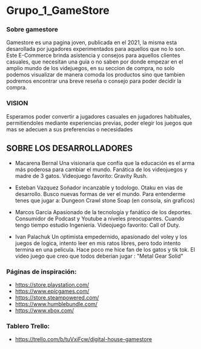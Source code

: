 # Grupo_1_GameStore

### Sobre gamestore

Gamestore es una pagina joven, publicada en el 2021, la misma esta desarollada por jugadores experimentados para aquellos que no lo son. Este E-Commerce brinda asistencia y consejos para aquellos clientes casuales, que necesitan una guia o no saben por donde empezar en el amplio mundo de los videjuegos, en su seccion de compra, no solo podemos visualizar de manera comoda los productos sino que tambien podremos encontrar una breve reseña o consejo para poder decidir la compra. 


### VISION
Esperamos poder convertir a jugadores casuales en jugadores habituales, permitiendoles mediante experiencias previas, poder elegir los juegos que mas se adecuen a sus preferencias o necesidades

## SOBRE LOS DESARROLLADORES

 - Macarena Bernal 
    Una visionaria que confía que la educación es el arma más poderosa para cambiar el mundo. Fanática de los videojuegos y madre de 3 gatos. Videojuego favorito: Gravity Rush.

 - Esteban Vazquez
   Soñador incanzable y todologo. Otaku en vias de desarrollo. Busco nuevas formas de ver el mundo.  Para entenderme tenes que jugar a: Dungeon Crawl stone Soap (en consola, sin graficos)

 - Marcos Garcia
    Apasionado de la tecnología y fanático de los deportes. Consumidor de Podcast y Youtube a niveles preocupantes. Cuando tengo tiempo estudio Ingeniería. Videojuego favorito: Call of Duty.

 - Ivan Palachuk
    Un optimista empedernido, apasionado del voley y los juegos de logica, intento leer en mis ratos libres, pero todo intento termina en una pelicula. Hace poco me hice fan de los gatos y tik tok. El video juego que creo que todos deberian jugar : "Metal Gear Solid"

### Páginas de inspiración:

 - https://store.playstation.com/
 - https://www.epicgames.com/
 - https://store.steampowered.com/
 - https://www.humblebundle.com/
 - https://www.xbox.com/

### Tablero Trello:

- https://trello.com/b/tuVxiFcw/digital-house-gamestore


